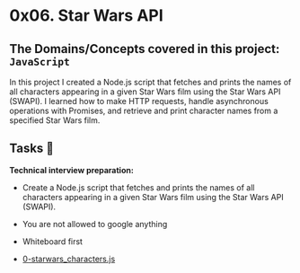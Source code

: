 # 0x06. Star Wars API
## The Domains/Concepts covered in this project: `JavaScript`


In this project I created a Node.js script that fetches and prints the names of all characters appearing in a given Star Wars film using the Star Wars API (SWAPI). I learned how to make HTTP requests, handle asynchronous operations with Promises, and retrieve and print character names from a specified Star Wars film.

## Tasks :page_with_curl:

**Technical interview preparation:**

  * Create a Node.js script that fetches and prints the names of all characters appearing in a given Star Wars film using the Star Wars API (SWAPI).
  * You are not allowed to google anything
  * Whiteboard first

  * [0-starwars_characters.js](./0-starwars_characters.js)
